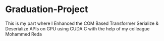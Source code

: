 # Graduation-Project
This is my part where I Enhanced the COM Based Transformer Serialize &amp; Deserialize APIs on GPU using CUDA C with the help of my colleague Mohammed Reda
